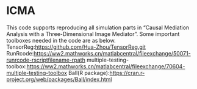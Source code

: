 # ICMA
This code supports reproducing all simulation parts in “Causal Mediation Analysis with a Three-Dimensional Image Mediator”.
Some important toolboxes needed in the code are as below.
TensorReg:https://github.com/Hua-Zhou/TensorReg.git
RunRcode:https://ww2.mathworks.cn/matlabcentral/fileexchange/50071-runrcode-rscriptfilename-rpath
multiple-testing-toolbox:https://ww2.mathworks.cn/matlabcentral/fileexchange/70604-multiple-testing-toolbox
Ball(R package):https://cran.r-project.org/web/packages/Ball/index.html
